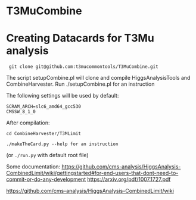 # T3MuCombine

# Creating Datacards for T3Mu analysis
```
 git clone git@github.com:t3mucommontools/T3MuCombine.git
``` 

The script setupCombine.pl will clone and compile HiggsAnalysisTools and CombineHarvester. 
Run ./setupCombine.pl  for an instruction




The following settings will be used by default:

    SCRAM_ARCH=slc6_amd64_gcc530	
    CMSSW_8_1_0	


After compilation:
```
cd CombineHarvester/T3MLimit
```

```
./makeTheCard.py --help for an instruction 
```

(or ```./run.py```  with default root file)







Some documentation:  https://github.com/cms-analysis/HiggsAnalysis-CombinedLimit/wiki/gettingstarted#for-end-users-that-dont-need-to-commit-or-do-any-development
https://arxiv.org/pdf/1007.1727.pdf

https://github.com/cms-analysis/HiggsAnalysis-CombinedLimit/wiki
